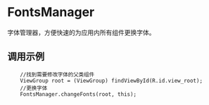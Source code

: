 # FontsManager
字体管理器，方便快速的为应用内所有组件更换字体。

## 调用示例
        //找到需要修改字体的父类组件
		ViewGroup root = (ViewGroup) findViewById(R.id.view_root);
        //更换字体
		FontsManager.changeFonts(root, this); 
